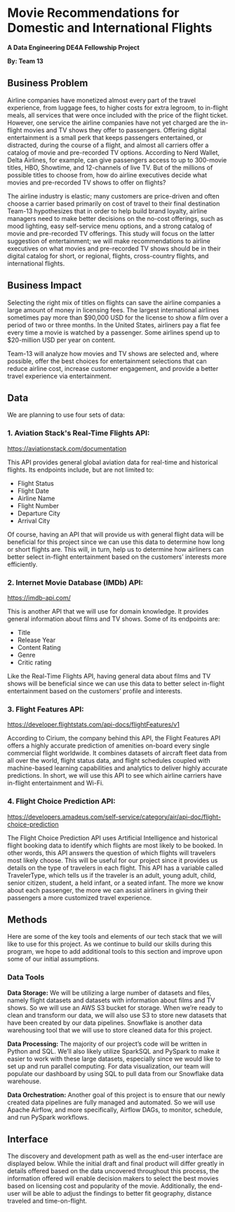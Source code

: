 # Movie Recommendations for Domestic and International Flights
**A Data Engineering DE4A Fellowship Project**

**By: Team 13** 

## Business Problem

Airline companies have monetized almost every part of the travel experience, from luggage fees, to higher costs for extra legroom, to in-flight meals, all services that were once included with the price of the flight ticket. However, one service the airline companies have not yet charged are the in-flight movies and TV shows they offer to passengers. Offering digital entertainment is a small perk that keeps passengers entertained, or distracted, during the course of a flight, and almost all carriers offer a catalog of movie and pre-recorded TV options. According to Nerd Wallet, Delta Airlines, for example, can give passengers access to up to 300-movie titles, HBO, Showtime, and 12-channels of live TV.  But of the millions of possible titles to choose from, how do airline executives decide what movies and pre-recorded TV shows to offer on flights? 

The airline industry is elastic; many customers are price-driven and often choose a carrier based primarily on cost of travel to their final destination  Team-13 hypothesizes that in order to help build brand loyalty, airline managers need to make better decisions on the no-cost offerings, such as mood lighting, easy self-service menu options, and a strong catalog of movie and pre-recorded TV offerings. This study will focus on the latter suggestion of entertainment; we will make recommendations to airline executives on what movies and pre-recorded TV shows should be in their digital catalog for short, or regional, flights, cross-country flights, and international flights.   

## Business Impact

Selecting the right mix of titles on flights can save the airline companies a large amount of money in licensing fees. The largest international airlines sometimes pay more than $90,000 USD for the license to show a film over a period of two or three months. In the United States, airliners pay a flat fee every time a movie is watched by a passenger. Some airlines spend up to $20-million USD per year on content.

Team-13 will analyze how movies and TV shows are selected and, where possible, offer the best choices for entertainment selections that can reduce airline cost, increase customer engagement, and provide a better travel experience via entertainment.

## Data

We are planning to use four sets of data:
### 1. Aviation Stack's Real-Time Flights API: 

https://aviationstack.com/documentation

This API provides general global aviation data for real-time and historical flights. Its endpoints include, but are not limited to:
* Flight Status
* Flight Date
* Airline Name
* Flight Number
* Departure City
* Arrival City

Of course, having an API that will provide us with general flight data will be beneficial for this project since we can use this data to determine how long or short flights are. This will, in turn, help us to determine how airliners can better select in-flight entertainment based on the customers’ interests more efficiently.


### 2. Internet Movie Database (IMDb) API: 

https://imdb-api.com/

This is another API that we will use for domain knowledge. It provides general information about films and TV shows. Some of its endpoints are:
* Title
* Release Year
* Content Rating
* Genre
* Critic rating

Like the Real-Time Flights API, having general data about films and TV shows will be beneficial since we can use this data to better select in-flight entertainment based on the customers’ profile and interests.

###  3. Flight Features API: 

https://developer.flightstats.com/api-docs/flightFeatures/v1

According to Cirium, the company behind this API, the Flight Features API offers a highly accurate prediction of amenities on-board every single commercial flight worldwide. It combines datasets of aircraft fleet data from all over the world, flight status data, and flight schedules coupled with machine-based learning capabilities and analytics to deliver highly accurate predictions. In short, we will use this API to see which airline carriers have in-flight entertainment and Wi-Fi.

###  4. Flight Choice Prediction API: 

https://developers.amadeus.com/self-service/category/air/api-doc/flight-choice-prediction

The Flight Choice Prediction API uses Artificial Intelligence and historical flight booking data to identify which flights are most likely to be booked. In other words, this API answers the question of which flights will travelers most likely choose. This will be useful for our project since it provides us details on the type of travelers in each flight. This API has a variable called TravelerType, which tells us if the traveler is an adult, young adult, child, senior citizen, student, a held infant, or a seated infant. The more we know about each passenger, the more we can assist airliners in giving their passengers a more customized travel experience. 

## Methods

Here are some of the key tools and elements of our tech stack that we will like to use for this project. As we continue to build our skills during this program, we hope to add additional tools to this section and improve upon some of our initial assumptions.

### Data Tools

**Data Storage:** We will be utilizing a large number of datasets and files, namely flight datasets and datasets with information about films and TV shows. So we will use an AWS S3 bucket for storage. When we’re ready to clean and transform our data, we will also use S3 to store new datasets that have been created by our data pipelines. Snowflake is another data warehousing tool that we will use to store cleaned data for this project.

**Data Processing:** The majority of our project’s code will be written in Python and SQL. We’ll also likely utilize SparkSQL and PySpark to make it easier to work with these large datasets, especially since we would like to set up and run parallel computing. For data visualization, our team will populate our dashboard by using SQL to pull data from our Snowflake data warehouse.

**Data Orchestration:** Another goal of this project is to ensure that our newly created data pipelines are fully managed and automated. So we will use Apache Airflow, and more specifically, Airflow DAGs, to monitor, schedule, and run PySpark workflows. 

## Interface

The discovery and development path as well as the end-user interface are displayed below. While the initial draft and final product will differ greatly in details offered based on the data uncovered throughout this process, the information offered will enable decision makers to select the best movies based on licensing cost and popularity of the movie. Additionally, the end-user will be able to adjust the findings to better fit geography, distance traveled and time-on-flight.  






